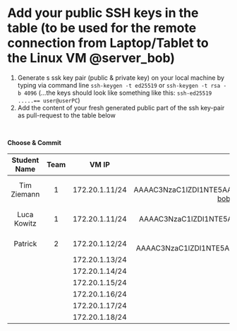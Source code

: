 # Add your public SSH keys in the table (to be used for the remote connection from Laptop/Tablet to the Linux VM @server_bob)

1. Generate s ssk key pair (public & private key) on your local machine by typing via command line `ssh-keygen -t ed25519` or `ssh-keygen -t rsa -b 4096` (...the keys should look like something like this: `ssh-ed25519 .....== user@userPC`)
2. Add the content of your fresh generated public part of the ssh key-pair as pull-request to the table below


<br/>

**Choose & Commit**

|  Student Name	        |  Team		          	        | VM IP                    |  public ssh key          |
| :-------------------: | :-------------------------: | :----------------------: | :----------------------: |
| Tim Ziemann | 1 | 172.20.1.11/24 | ssh-ed25519 AAAAC3NzaC1lZDI1NTE5AAAAIBdProJezscUd35VYopih3bKNWTypeDQhjqANXAYJYzN bobkatze@Tims-MacBook-Air-2.local |
| Luca Kowitz | 1 | 172.20.1.11/24 | ssh-ed25519 AAAAC3NzaC1lZDI1NTE5AAAAIN5ov+gGkIrYKl7/1VOdplRSyW2zk8n+v/5DBMIfaEyk luca@Luca-Linux|
| Patrick | 2 | 172.20.1.12/24 | ssh-ed25519 AAAAC3NzaC1lZDI1NTE5AAAAICuge0ornJKrUQVNePyoViwRqMasDj+s7SKkMN1+BiLj |
|  |  | 172.20.1.13/24 | |
|  |  | 172.20.1.14/24 | |
|  |  | 172.20.1.15/24 | |
|  |  | 172.20.1.16/24 | |
|  |  | 172.20.1.17/24 | |
|  |  | 172.20.1.18/24 | |
